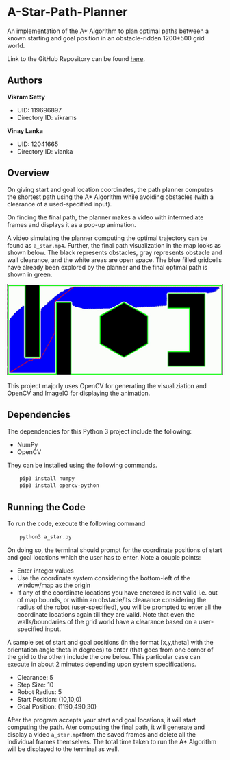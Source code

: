 # A-Star-Path-Planner
An implementation of the A* Algorithm to plan optimal paths between a known starting and goal position in an obstacle-ridden 1200*500 grid world.

Link to the GitHub Repository can be found [here](https://github.com/vikrams169/A-Star-Path-Planner).

## Authors
<b>Vikram Setty</b>
<ul>
<li> UID: 119696897
<li> Directory ID: vikrams
</ul>
<b>Vinay Lanka</b>
<ul>
<li> UID: 12041665
<li> Directory ID: vlanka
</ul>

## Overview
On giving start and goal location coordinates, the path planner computes the shortest path using the A* Algorithm while avoiding obstacles (with a clearance of a used-specified input).

On finding the final path, the planner makes a video with intermediate frames and displays it as a pop-up animation.

A video simulating the planner computing the optimal trajectory can be found as `a_star.mp4`. Further, the final path visualization in the map looks as shown below. The black represents obstacles, gray represents obstacle and wall clearance, and the white areas are open space. The blue filled gridcells have already been explored by the planner and the final optimal path is shown in green.

<p align="center">
  <img src="sample_a_star_path.png"/>
</p>

This project majorly uses OpenCV for generating the visualiziation and OpenCV and ImageIO for displaying the animation.

## Dependencies
The dependencies for this Python 3 project include the following:
<ul>
<li> NumPy
<li> OpenCV
</ul>
They can be installed using the following commands.

```sh
    pip3 install numpy
    pip3 install opencv-python
```

## Running the Code
To run the code, execute the following command
```sh
    python3 a_star.py
```
On doing so, the terminal should prompt for the coordinate positions of start and goal locations which the user has to enter. Note a couple points:
<ul>
<li> Enter integer values
<li> Use the coordinate system considering the bottom-left of the window/map as the origin
<li> If any of the coordinate locations you have enetered is not valid i.e. out of map bounds, or within an obstacle/its clearance considering the radius of the robot (user-specified), you will be prompted to enter all the coordinate locations again till they are valid. Note that even the walls/boundaries of the grid world have a clearance based on a user-specified input.
</ul>

A sample set of start and goal positions (in the format [x,y,theta] with the orientation angle theta in degrees) to enter (that goes from one corner of the grid to the other) include the one below. This particular case can execute in about 2 minutes depending upon system specifications.
<ul>
<li> Clearance: 5
<li> Step Size: 10
<li> Robot Radius: 5
<li> Start Position: (10,10,0)
<li> Goal Position: (1190,490,30)
</ul>

After the program accepts your start and goal locations, it will start computing the path. Ater computing the final path, it will generate and display a video `a_star.mp4`from the saved frames and delete all the individual frames themselves. The total time taken to run the A* Algorithm will be displayed to the terminal as well.